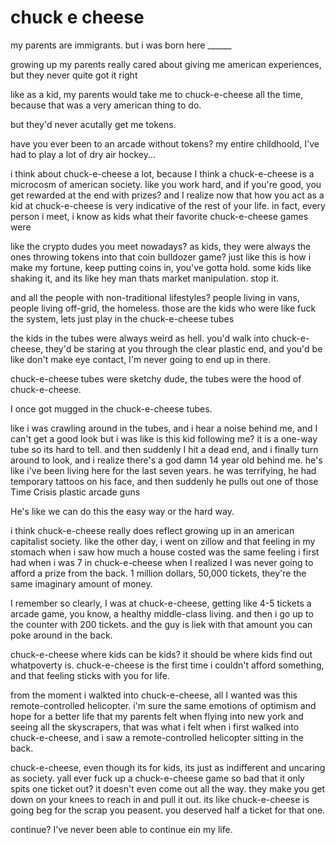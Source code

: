 # chuck e cheese

my parents are immigrants. but i was born here ______

growing up my parents really cared about giving me american experiences, but they never quite got it right 
 
like as a kid, my parents would take me to chuck-e-cheese all the time, because that was a very american thing to do.

but they'd never acutally get me tokens. 

have you ever been to an arcade without tokens? my entire childhoold, I've had to play a lot of  dry air hockey...

i think about chuck-e-cheese a lot, because I think a chuck-e-cheese is a microcosm of american society. like you work hard, and if you're good, you get rewarded at the end with prizes? and I realize now that how you act as a kid at chuck-e-cheese is very indicative of the rest of your life. in fact, every person i meet, i know as kids what their favorite chuck-e-cheese games were 

like the crypto dudes you meet nowadays? as kids, they were always the ones throwing tokens into that coin bulldozer game? just like this is how i make my fortune, keep putting coins in, you've gotta hold. some kids like shaking it, and its like hey man thats market manipulation. stop it. 

and all the people with non-traditional lifestyles? people living in vans, people living off-grid, the homeless. those are the kids who were like fuck the system, lets just play in the chuck-e-cheese tubes

the kids in the tubes were always weird as hell. you'd walk into chuck-e-cheese, they'd be staring at you through the clear plastic end, and you'd be like don't make eye contact, I'm never going to end up in there.

chuck-e-cheese tubes were sketchy dude, the tubes were the hood of chuck-e-cheese.

I once got mugged in the chuck-e-cheese tubes. 

like i was crawling around in the tubes, and i hear a noise behind me, and I can't get a good look but i was like is this kid following me? it is a one-way tube so its hard to tell. and then suddenly I hit a dead end, and i finally turn around to look, and i realize there's a god damn 14 year old behind me. he's like i've been living here for the last seven years. he was terrifying, he had temporary tattoos on his face, and then suddenly he pulls out one of those Time Crisis plastic arcade  guns 

He's like we can do this the easy way or the hard way.

i think chuck-e-cheese really does reflect growing up in an american capitalist society. like the other day, i went on zillow and that feeling in my stomach when i saw how much a house costed was the same feeling i first had when i was 7 in chuck-e-cheese when I realized I was never going to afford a prize from the back. 1 million dollars, 50,000 tickets, they're the same imaginary amount of  money. 

I remember so clearly, I was at chuck-e-cheese, getting like 4-5 tickets a arcade game, you know, a healthy middle-class living. and then i go up to the counter with 200 tickets. and the guy is liek with that amount you can poke around in the back.

chuck-e-cheese where kids can be kids? it should be where kids find out whatpoverty is. chuck-e-cheese is the first time i couldn't afford something, and that feeling sticks with you for life. 

from the moment i walkted into chuck-e-cheese, all I wanted was this remote-controlled helicopter. i'm sure the same emotions of optimism and hope for a better life that my parents felt when flying into new york and seeing all the skyscrapers, that was what i felt when i first walked into chuck-e-cheese, and i saw a remote-controlled helicopter sitting in the back. 

chuck-e-cheese, even though its for kids, its just as indifferent and uncaring as society. yall ever fuck up a chuck-e-cheese game so bad that it only spits one ticket out? it doesn't even come out all the way. they make you get down on your knees to reach in and pull it out. its like chuck-e-cheese is going beg for the scrap you peasent. you  deserved half a ticket for that one. 





continue? I've never been able to continue ein my life.


